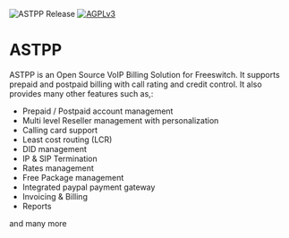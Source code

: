 ![ASTPP Release](https://img.shields.io/badge/Version-3.6-ff69b4.svg)
[![AGPLv3](https://img.shields.io/badge/license-AGPLv3-blue.svg?style=flat-square)](https://raw.githubusercontent.com/iNextrix/ASTPP/v3.6/LICENSE)

# ASTPP

ASTPP is an Open Source VoIP Billing Solution for Freeswitch.
It supports prepaid and postpaid billing with call rating and credit control.
It also provides many other features such as,:

- Prepaid / Postpaid account management
- Multi level Reseller management with personalization
- Calling card support
- Least cost routing (LCR)
- DID management
- IP & SIP Termination 
- Rates management
- Free Package management
- Integrated paypal payment gateway
- Invoicing & Billing
- Reports

and many more
